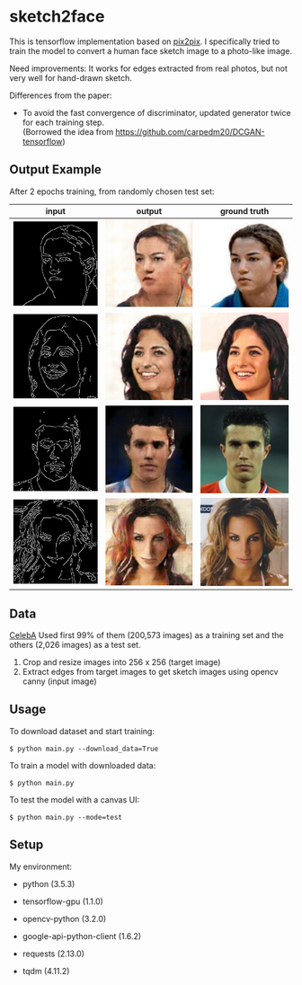 # sketch2face
This is tensorflow implementation based on [pix2pix](https://phillipi.github.io/pix2pix/). I specifically tried to train the model to convert a human face sketch image to a photo-like image.

Need improvements:
It works for edges extracted from real photos, but not very well for hand-drawn sketch.

Differences from the paper:
- To avoid the fast convergence of discriminator, updated generator twice for each training step. <br/>(Borrowed the idea from https://github.com/carpedm20/DCGAN-tensorflow)

## Output Example
After 2 epochs training, from randomly chosen test set:

| input | output | ground truth |
| :---: | :---: | :---: |
| <img src="examples/input_1.jpg" width="256px"/> | <img src="examples/output_1.jpg" width="256px"/> | <img src="examples/truth_1.jpg" width="256px"/> |
| <img src="examples/input_2.jpg" width="256px"/> | <img src="examples/output_2.jpg" width="256px"/> | <img src="examples/truth_2.jpg" width="256px"/> |
| <img src="examples/input_3.jpg" width="256px"/> | <img src="examples/output_3.jpg" width="256px"/> | <img src="examples/truth_3.jpg" width="256px"/> |
| <img src="examples/input_4.jpg" width="256px"/> | <img src="examples/output_4.jpg" width="256px"/> | <img src="examples/truth_4.jpg" width="256px"/> |


## Data
[CelebA](http://mmlab.ie.cuhk.edu.hk/projects/CelebA.html)
Used first 99% of them (200,573 images) as a training set and the others (2,026 images) as a test set.

1. Crop and resize images into 256 x 256 (target image)
2. Extract edges from target images to get sketch images using opencv canny (input image)

## Usage
To download dataset and start training:
    
    $ python main.py --download_data=True
    
To train a model with downloaded data:

    $ python main.py
    
To test the model with a canvas UI:

    $ python main.py --mode=test

## Setup
My environment:
- python (3.5.3)
- tensorflow-gpu (1.1.0)
- opencv-python (3.2.0)

- google-api-python-client (1.6.2)
- requests (2.13.0)
- tqdm (4.11.2)
